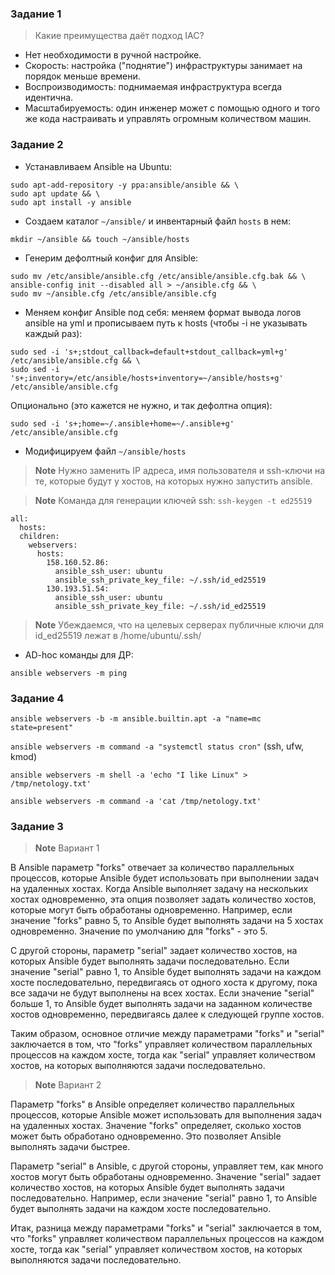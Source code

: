 ### Задание 1
>Какие преимущества даёт подход IAC?

- Нет необходимости в ручной настройке.
- Скорость: настройка ("поднятие") инфраструктуры занимает на порядок меньше времени.
- Воспроизводимость: поднимаемая инфраструктура всегда идентична.
- Масштабируемость: один инженер может с помощью одного и того же кода настраивать и управлять огромным количеством машин.

### Задание 2

* Устанавливаем Ansible на Ubuntu:
```
sudo apt-add-repository -y ppa:ansible/ansible && \
sudo apt update && \
sudo apt install -y ansible
```

- Создаем каталог `~/ansible/` и инвентарный файл `hosts` в нем:

`mkdir ~/ansible && touch ~/ansible/hosts`

- Генерим дефолтный конфиг для Ansible:
```
sudo mv /etc/ansible/ansible.cfg /etc/ansible/ansible.cfg.bak && \
ansible-config init --disabled all > ~/ansible.cfg && \
sudo mv ~/ansible.cfg /etc/ansible/ansible.cfg
```

- Меняем конфиг Ansible под себя: меняем формат вывода логов ansible на yml и прописываем путь к hosts (чтобы -i не указывать каждый раз):
```
sudo sed -i 's+;stdout_callback=default+stdout_callback=yml+g' /etc/ansible/ansible.cfg && \
sudo sed -i 's+;inventory=/etc/ansible/hosts+inventory=~/ansible/hosts+g' /etc/ansible/ansible.cfg
```
Опционально (это кажется не нужно, и так дефолтна опция):
```
sudo sed -i 's+;home=~/.ansible+home=~/.ansible+g' /etc/ansible/ansible.cfg
```

* Модифицируем файл `~/ansible/hosts`

> **Note**
> Нужно заменить IP адреса, имя пользователя и ssh-ключи на те, которые будут у хостов, на которых нужно запустить ansible.

> **Note**
> Команда для генерации ключей ssh: `ssh-keygen -t ed25519`

```
all:
  hosts:
  children:
    webservers:
      hosts:
        158.160.52.86:
          ansible_ssh_user: ubuntu
          ansible_ssh_private_key_file: ~/.ssh/id_ed25519
        130.193.51.54:
          ansible_ssh_user: ubuntu
          ansible_ssh_private_key_file: ~/.ssh/id_ed25519
```

> **Note**
> Убеждаемся, что на целевых серверах публичные ключи для id_ed25519 лежат в /home/ubuntu/.ssh/

* AD-hoc команды для ДР:

`ansible webservers -m ping`

### Задание 4 

`ansible webservers -b -m ansible.builtin.apt -a "name=mc state=present"`

`ansible webservers -m command -a "systemctl status cron"` (ssh, ufw, kmod)

`ansible webservers -m shell -a 'echo "I like Linux" > /tmp/netology.txt'`

`ansible webservers -m command -a 'cat /tmp/netology.txt'`

### Задание 3
> **Note**
> Вариант 1

В Ansible параметр "forks" отвечает за количество параллельных процессов, которые Ansible будет использовать при выполнении задач на удаленных хостах. Когда Ansible выполняет задачу на нескольких хостах одновременно, эта опция позволяет задать количество хостов, которые могут быть обработаны одновременно. Например, если значение "forks" равно 5, то Ansible будет выполнять задачи на 5 хостах одновременно. Значение по умолчанию для "forks" - это 5.

С другой стороны, параметр "serial" задает количество хостов, на которых Ansible будет выполнять задачи последовательно. Если значение "serial" равно 1, то Ansible будет выполнять задачи на каждом хосте последовательно, передвигаясь от одного хоста к другому, пока все задачи не будут выполнены на всех хостах. Если значение "serial" больше 1, то Ansible будет выполнять задачи на заданном количестве хостов одновременно, передвигаясь далее к следующей группе хостов.

Таким образом, основное отличие между параметрами "forks" и "serial" заключается в том, что "forks" управляет количеством параллельных процессов на каждом хосте, тогда как "serial" управляет количеством хостов, на которых выполняются задачи последовательно.

> **Note**
> Вариант 2

Параметр "forks" в Ansible определяет количество параллельных процессов, которые Ansible может использовать для выполнения задач на удаленных хостах. Значение "forks" определяет, сколько хостов может быть обработано одновременно. Это позволяет Ansible выполнять задачи быстрее.

Параметр "serial" в Ansible, с другой стороны, управляет тем, как много хостов могут быть обработаны одновременно. Значение "serial" задает количество хостов, на которых Ansible будет выполнять задачи последовательно. Например, если значение "serial" равно 1, то Ansible будет выполнять задачи на каждом хосте последовательно.

Итак, разница между параметрами "forks" и "serial" заключается в том, что "forks" управляет количеством параллельных процессов на каждом хосте, тогда как "serial" управляет количеством хостов, на которых выполняются задачи последовательно.
